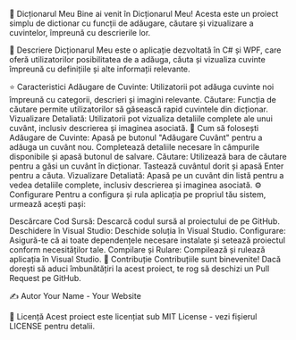 📘 Dicționarul Meu
Bine ai venit în Dicționarul Meu! Acesta este un proiect simplu de dictionar cu funcții de adăugare, căutare și vizualizare a cuvintelor, împreună cu descrierile lor.

📝 Descriere
Dicționarul Meu este o aplicație dezvoltată în C# și WPF, care oferă utilizatorilor posibilitatea de a adăuga, căuta și vizualiza cuvinte împreună cu definițiile și alte informații relevante.

⭐ Caracteristici
Adăugare de Cuvinte: Utilizatorii pot adăuga cuvinte noi împreună cu categorii, descrieri și imagini relevante.
Căutare: Funcția de căutare permite utilizatorilor să găsească rapid cuvintele din dicționar.
Vizualizare Detaliată: Utilizatorii pot vizualiza detaliile complete ale unui cuvânt, inclusiv descrierea și imaginea asociată.
🔧 Cum să folosești
Adăugare de Cuvinte: Apasă pe butonul "Adăugare Cuvânt" pentru a adăuga un cuvânt nou. Completează detaliile necesare în câmpurile disponibile și apasă butonul de salvare.
Căutare: Utilizează bara de căutare pentru a găsi un cuvânt în dicționar. Tastează cuvântul dorit și apasă Enter pentru a căuta.
Vizualizare Detaliată: Apasă pe un cuvânt din listă pentru a vedea detaliile complete, inclusiv descrierea și imaginea asociată.
⚙️ Configurare
Pentru a configura și rula aplicația pe propriul tău sistem, urmează acești pași:

Descărcare Cod Sursă: Descarcă codul sursă al proiectului de pe GitHub.
Deschidere în Visual Studio: Deschide soluția în Visual Studio.
Configurare: Asigură-te că ai toate dependențele necesare instalate și setează proiectul conform necesităților tale.
Compilare și Rulare: Compilează și rulează aplicația în Visual Studio.
🤝 Contribuție
Contribuțiile sunt binevenite! Dacă dorești să aduci îmbunătățiri la acest proiect, te rog să deschizi un Pull Request pe GitHub.

✍️ Autor
Your Name - Your Website

📄 Licență
Acest proiect este licențiat sub MIT License - vezi fișierul LICENSE pentru detalii.
